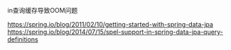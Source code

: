 in查询缓存导致OOM问题

https://spring.io/blog/2011/02/10/getting-started-with-spring-data-jpa
https://spring.io/blog/2014/07/15/spel-support-in-spring-data-jpa-query-definitions